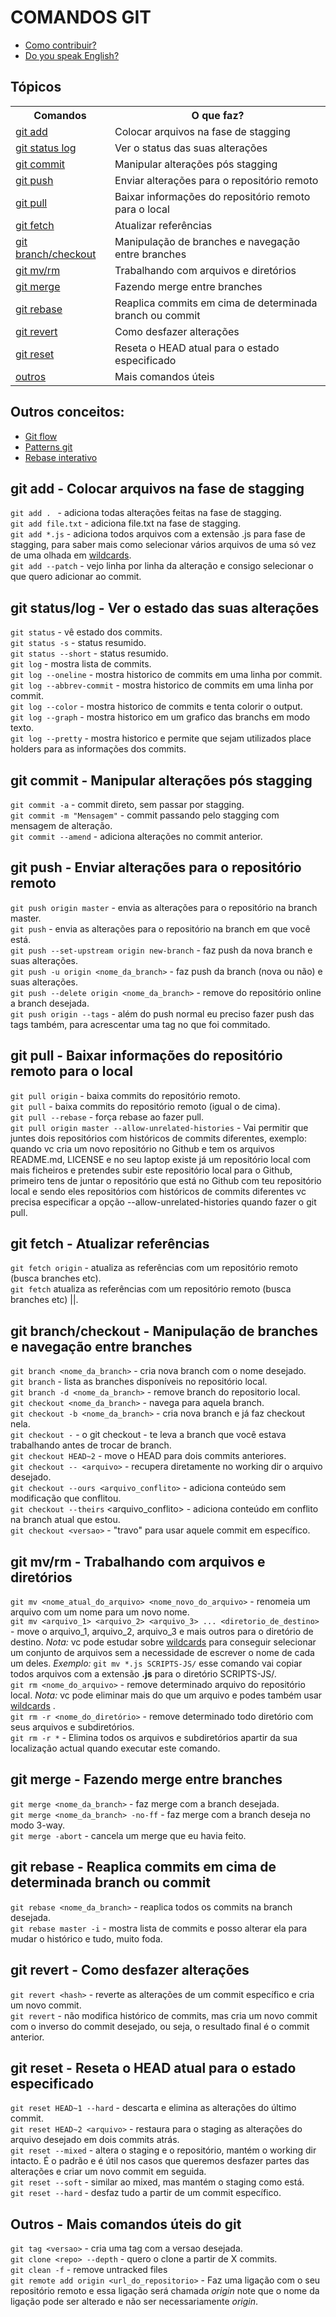 # COMANDOS GIT

- [Como contribuir?](CONTRIBUTING.md)
- [Do you speak English?](README.eng.md)

## Tópicos

<table>
  <tr>
    <th>Comandos</th>
    <th>O que faz?</th>
  </tr>
  <tr>
    <td><a href="#add">git add</a></td>
    <td>Colocar arquivos na fase de stagging</td>
  </tr>
  <tr>
    <td><a href="#status-log">git status log</a></td>
    <td>Ver o status das suas alterações</td>
  </tr>
  <tr>
    <td><a href="#commit">git commit</a></td>
    <td>Manipular alterações pós stagging</td>
  </tr>
  <tr>
    <td><a href="#push">git push</a></td>
    <td>Enviar alterações para o repositório remoto</td>
  </tr>
  <tr>
    <td><a href="#pull">git pull</a></td>
    <td>Baixar informações do repositório remoto para o local</td>
  </tr>
  <tr>
    <td><a href="#fetch">git fetch</a></td>
    <td>Atualizar referências</td>
  </tr>
  <tr>
    <td><a href="#branch-checkout">git branch/checkout</a></td>
    <td>Manipulação de branches e navegação entre branches</td>
  </tr>
  <tr>
    <td><a href="#mv-rm">git mv/rm</a></td>
    <td>Trabalhando com arquivos e diretórios</td>
  </tr>
  <tr>
    <td><a href="#merge">git merge</a></td>
    <td>Fazendo merge entre branches</td>
  </tr>
  <tr>
    <td><a href="#rebase">git rebase</a></td>
    <td>Reaplica commits em cima de determinada branch ou commit</td>
  </tr>
  <tr>
    <td><a href="#revert">git revert</a></td>
    <td>Como desfazer alterações</td>
  </tr>
  <tr>
    <td><a href="#reset">git reset</a></td>
    <td>Reseta o HEAD atual para o estado especificado</td>
  </tr>
  <tr>
    <td><a href="#more">outros</a></td>
    <td>Mais comandos úteis</td>
  </tr>
</table>

## Outros conceitos:
- [Git flow](git-flow.md)
- [Patterns git](patterns-git.md)
- [Rebase interativo](rebase-interativo.md)

<h2 id="add">git add - Colocar arquivos na fase de stagging</h2>

  `git add . ` - adiciona todas alterações feitas na fase de stagging.<br>
  `git add file.txt` - adiciona file.txt na fase de stagging.<br>
  `git add *.js` - adiciona todos arquivos com a extensão .js para fase de stagging, para saber mais como selecionar vários arquivos de uma só vez de uma olhada em [wildcards](https://www.tecmint.com/use-wildcards-to-match-filenames-in-linux/).<br>
  `git add --patch` - vejo linha por linha da alteração e consigo selecionar o que quero adicionar ao commit.<br>

<h2 id="status-log">git status/log - Ver o estado das suas alterações</h2>

  `git status` - vê estado dos commits.<br>
  `git status -s` - status resumido.<br>
  `git status --short` - status resumido.<br>
  `git log` - mostra lista de commits.<br>
  `git log --oneline` - mostra historico de commits em uma linha por commit.<br>
  `git log --abbrev-commit` - mostra historico de commits em uma linha por commit.<br>
  `git log --color` - mostra historico de commits e tenta colorir o output.<br>
  `git log --graph` - mostra historico em um grafico das branchs em modo texto.<br>
  `git log --pretty` - mostra historico e permite que sejam utilizados place holders para as informações dos commits.<br>

<h2 id="commit">git commit - Manipular alterações pós stagging</h2>

  `git commit -a` - commit direto, sem passar por stagging.<br>
  `git commit -m "Mensagem"` - commit passando pelo stagging com mensagem de alteração.<br>
  `git commit --amend` - adiciona alterações no commit anterior.<br>

<h2 id="push">git push - Enviar alterações para o repositório remoto</h2>

  `git push origin master` - envia as alterações para o repositório na branch master.<br>
  `git push` - envia as alterações para o repositório na branch em que você está.<br>
  `git push --set-upstream origin new-branch` - faz push da nova branch e suas alterações.<br>
  `git push -u origin <nome_da_branch>` - faz push da branch (nova ou não) e suas alterações.<br>
  `git push --delete origin <nome_da_branch>` - remove do repositório online a branch desejada.<br>
  `git push origin --tags` - além do push normal eu preciso fazer push das tags também, para acrescentar uma tag no que foi commitado.<br>

<h2 id="pull">git pull - Baixar informações do repositório remoto para o local</h2>

  `git pull origin` - baixa commits do repositório remoto.<br>
  `git pull` - baixa commits do repositório remoto (igual o de cima).<br>
  `git pull --rebase` - força rebase ao fazer pull.<br>
  `git pull origin master --allow-unrelated-histories` - Vai permitir que juntes dois repositórios com históricos de commits diferentes, exemplo: quando vc cria um novo repositório no Github e tem os arquivos README.md, LICENSE e no seu laptop existe já um repositório local com mais ficheiros e pretendes subir este repositório local para o Github, primeiro tens de juntar o repositório que está no Github com teu repositório local e sendo eles repositórios com históricos de commits diferentes vc precisa especificar a opção --allow-unrelated-histories quando fazer o git pull.<br>

<h2 id="fetch">git fetch - Atualizar referências</h2>

  `git fetch origin` - atualiza as referências com um repositório remoto (busca branches etc).<br>
  `git fetch` atualiza as referências com um repositório remoto (busca branches etc) ||.<br>

<h2 id="branch-checkout">git branch/checkout - Manipulação de branches e navegação entre branches</h2>

  `git branch <nome_da_branch>` - cria nova branch com o nome desejado.<br>
  `git branch` - lista as branches disponíveis no repositório local.<br>
  `git branch -d <nome_da_branch>` - remove branch do repositorio local.<br>
  `git checkout <nome_da_branch>` - navega para aquela branch.<br>
  `git checkout -b <nome_da_branch>` - cria nova branch e já faz checkout nela.<br>
  `git checkout -` - o git checkout - te leva a branch que você estava trabalhando antes de trocar de branch.<br>
  `git checkout HEAD~2` - move o HEAD para dois commits anteriores.<br>
  `git checkout -- <arquivo>` - recupera diretamente no working dir o arquivo desejado.<br>
  `git checkout --ours <arquivo_conflito>` - adiciona conteúdo sem modificação que conflitou.<br>
  `git checkout --theirs` <arquivo_conflito> - adiciona conteúdo em conflito na branch atual que estou.<br>
  `git checkout <versao>` - "travo" para usar aquele commit em específico.<br>

<h2 id="mv-rm">git mv/rm - Trabalhando com arquivos e diretórios</h2>

  `git mv <nome_atual_do_arquivo> <nome_novo_do_arquivo>` - renomeia um arquivo com um nome para um novo nome.<br>
  `git mv <arquivo_1> <arquivo_2> <arquivo_3> ... <diretorio_de_destino>` - move o arquivo_1, arquivo_2, arquivo_3 e mais outros para o diretório de destino. *Nota:* vc pode estudar sobre [wildcards](https://www.tecmint.com/use-wildcards-to-match-filenames-in-linux/) para conseguir selecionar um conjunto de arquivos sem a necessidade de escrever o nome de cada um deles. *Exemplo:* `git mv *.js SCRIPTS-JS/` esse comando vai copiar todos arquivos com a extensão **.js** para o diretório SCRIPTS-JS/.<br>
  `git rm <nome_do_arquivo>` - remove determinado arquivo do repositório local. *Nota:* vc pode eliminar mais do que um arquivo e podes também usar [wildcards](https://www.tecmint.com/use-wildcards-to-match-filenames-in-linux/) .<br>
  `git rm -r <nome_do_diretório>` - remove determinado todo diretório com seus arquivos e subdiretórios.<br>
  `git rm -r *` - Elimina todos os arquivos e subdiretórios apartir da sua localização actual quando executar este comando.<br> 

<h2 id="merge">git merge - Fazendo merge entre branches</h2>

  `git merge <nome_da_branch>` - faz merge com a branch desejada.<br>
  `git merge <nome_da_branch> -no-ff` - faz merge com a branch deseja no modo 3-way.<br>
  `git merge -abort` - cancela um merge que eu havia feito.<br>

<h2 id="rebase">git rebase - Reaplica commits em cima de determinada branch ou commit</h2>

  `git rebase <nome_da_branch>` - reaplica todos os commits na branch desejada.<br>
  `git rebase master -i` - mostra lista de commits e posso alterar ela para mudar o histórico e tudo, muito foda.<br>

<h2 id="revert">git revert - Como desfazer alterações</h2>

  `git revert <hash>` - reverte as alterações de um commit específico e cria um novo commit.<br>
  `git revert` - não modifica histórico de commits, mas cria um novo commit com o inverso do commit desejado, ou seja, o resultado final é o commit anterior.<br>

<h2 id="reset">git reset - Reseta o HEAD atual para o estado especificado</h2>

  `git reset HEAD~1 --hard` - descarta e elimina as alterações do último commit.<br>
  `git reset HEAD~2 <arquivo>` - restaura para o staging as alterações do arquivo desejado em dois commits atrás.<br>
  `git reset --mixed` - altera o staging e o repositório, mantém o working dir intacto. É o padrão e é útil nos casos que queremos desfazer partes das alterações e criar um novo commit em seguida.<br>
  `git reset --soft` - similar ao mixed, mas mantém o staging como está.<br>
  `git reset --hard` - desfaz tudo a partir de um commit específico.<br>

<h2 id="more">Outros - Mais comandos úteis do git</h2>

  `git tag <versao>` - cria uma tag com a versao desejada.<br>
  `git clone <repo> --depth` - quero o clone a partir de X commits.<br>
  `git clean -f` - remove untracked files<br>
  `git remote add origin <url_do_repositorio>` - Faz uma ligação com o seu repositório remoto e essa ligação será chamada *origin* note que o nome da ligação pode ser alterado e não ser necessariamente *origin*.<br>
